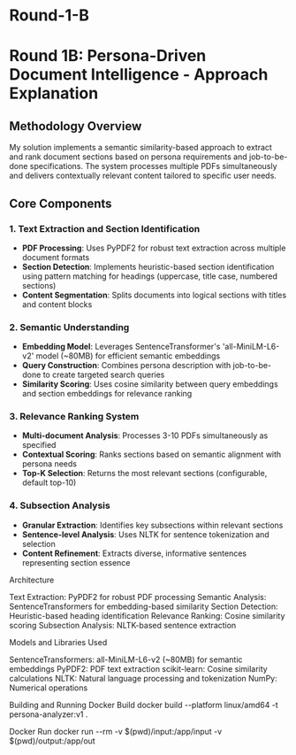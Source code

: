 # Round-1-B
# Round 1B: Persona-Driven Document Intelligence - Approach Explanation

## Methodology Overview

My solution implements a semantic similarity-based approach to extract and rank document sections based on persona requirements and job-to-be-done specifications. The system processes multiple PDFs simultaneously and delivers contextually relevant content tailored to specific user needs.

## Core Components

### 1. Text Extraction and Section Identification
- **PDF Processing**: Uses PyPDF2 for robust text extraction across multiple document formats
- **Section Detection**: Implements heuristic-based section identification using pattern matching for headings (uppercase, title case, numbered sections)
- **Content Segmentation**: Splits documents into logical sections with titles and content blocks

### 2. Semantic Understanding
- **Embedding Model**: Leverages SentenceTransformer's 'all-MiniLM-L6-v2' model (~80MB) for efficient semantic embeddings
- **Query Construction**: Combines persona description with job-to-be-done to create targeted search queries
- **Similarity Scoring**: Uses cosine similarity between query embeddings and section embeddings for relevance ranking

### 3. Relevance Ranking System
- **Multi-document Analysis**: Processes 3-10 PDFs simultaneously as specified
- **Contextual Scoring**: Ranks sections based on semantic alignment with persona needs
- **Top-K Selection**: Returns the most relevant sections (configurable, default top-10)

### 4. Subsection Analysis
- **Granular Extraction**: Identifies key subsections within relevant sections
- **Sentence-level Analysis**: Uses NLTK for sentence tokenization and selection
- **Content Refinement**: Extracts diverse, informative sentences representing section essence

Architecture

Text Extraction: PyPDF2 for robust PDF processing
Semantic Analysis: SentenceTransformers for embedding-based similarity
Section Detection: Heuristic-based heading identification
Relevance Ranking: Cosine similarity scoring
Subsection Analysis: NLTK-based sentence extraction

Models and Libraries Used

SentenceTransformers: all-MiniLM-L6-v2 (~80MB) for semantic embeddings
PyPDF2: PDF text extraction
scikit-learn: Cosine similarity calculations
NLTK: Natural language processing and tokenization
NumPy: Numerical operations

Building and Running
Docker Build
docker build --platform linux/amd64 -t persona-analyzer:v1 .

Docker Run
docker run --rm -v $(pwd)/input:/app/input -v $(pwd)/output:/app/out

